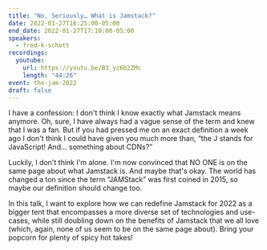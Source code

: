 ```yaml
---
title: "No, Seriously… What is Jamstack?"
date: 2022-01-27T16:25:00-05:00
end_date: 2022-01-27T17:10:00-05:00
speakers:
  - fred-k-schott
recordings:
  youtube:
    url: https://youtu.be/B3_yz6b2ZMc
    length: "44:26"
event: the-jam-2022
draft: false
---
```


I have a confession: I don't think I know exactly what Jamstack means anymore. Oh, sure, I have always had a vague sense of the term and knew that I was a fan. But if you had pressed me on an exact definition a week ago I don't think I could have given you much more than, “the J stands for JavaScript! And… something about CDNs?”

Luckily, I don't think I'm alone. I'm now convinced that NO ONE is on the same page about what Jamstack is. And maybe that's okay. The world has changed a ton since the term “JAMStack” was first coined in 2015, so maybe our definition should change too.

In this talk, I want to explore how we can redefine Jamstack for 2022 as a bigger tent that encompasses a more diverse set of technologies and use-cases, while still doubling down on the benefits of Jamstack that we all love (which, again, none of us seem to be on the same page about). Bring your popcorn for plenty of spicy hot takes!
